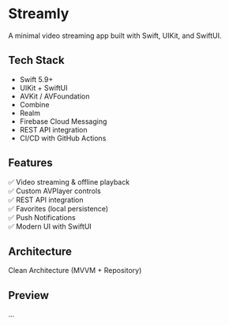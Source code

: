 # Streamly

A minimal video streaming app built with Swift, UIKit, and SwiftUI.

## Tech Stack

- Swift 5.9+
- UIKit + SwiftUI
- AVKit / AVFoundation
- Combine
- Realm
- Firebase Cloud Messaging
- REST API integration
- CI/CD with GitHub Actions

## Features

✅ Video streaming & offline playback  
✅ Custom AVPlayer controls  
✅ REST API integration  
✅ Favorites (local persistence)  
✅ Push Notifications  
✅ Modern UI with SwiftUI

## Architecture

Clean Architecture (MVVM + Repository)

## Preview

...
